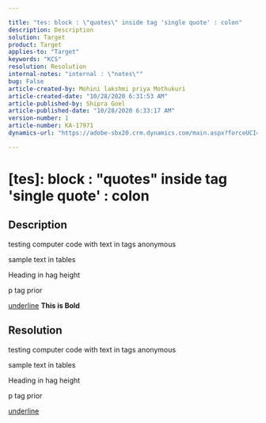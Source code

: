 ```yaml
---

title: "tes: block : \"quotes\" inside tag 'single quote' : colon"
description: Description
solution: Target
product: Target
applies-to: "Target"
keywords: "KCS"
resolution: Resolution
internal-notes: "internal : \"notes\""
bug: False
article-created-by: Mohini lakshmi priya Mothukuri
article-created-date: "10/28/2020 6:31:53 AM"
article-published-by: Shipra Goel
article-published-date: "10/28/2020 6:33:17 AM"
version-number: 1
article-number: KA-17971
dynamics-url: "https://adobe-sbx20.crm.dynamics.com/main.aspx?forceUCI=1&pagetype=entityrecord&etn=knowledgearticle&id=9db7cc3f-e718-eb11-a813-000d3a19f370"

---
```


# [tes]: block : "quotes" inside tag 'single quote' : colon

## Description

testing computer code with text in tags anonymous

sample text in tables


Heading in hag height



p tag prior

<u>underline</u>
**This is Bold**

## Resolution

testing computer code with text in tags anonymous

sample text in tables


Heading in hag height



p tag prior

<u>underline</u>
